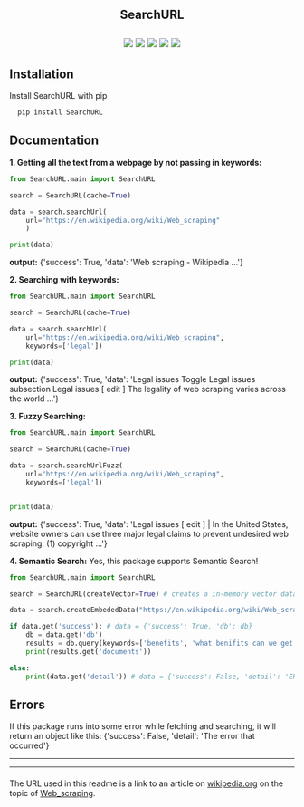 
<h2 align="center">
SearchURL
  <br/>
  <br/>
<img src="https://img.shields.io/pypi/dm/searchurl"/>
<img src="https://img.shields.io/pepy/dt/SearchURL"/>
<img src="https://img.shields.io/pypi/v/SearchURL"/>
<img src="https://img.shields.io/pypi/status/SearchURL"/>
<img src="https://img.shields.io/pypi/l/SearchURL"/>
</h2>

## Installation

Install SearchURL with pip

```bash
  pip install SearchURL
```
    
## Documentation

**1. Getting all the text from a webpage by not passing in keywords:**
```python
from SearchURL.main import SearchURL

search = SearchURL(cache=True)

data = search.searchUrl(
    url="https://en.wikipedia.org/wiki/Web_scraping"
    )

print(data)
```
**output:** {'success': True, 'data': 'Web scraping - Wikipedia ...'}

**2. Searching with keywords:**

```python
from SearchURL.main import SearchURL

search = SearchURL(cache=True)

data = search.searchUrl(
    url="https://en.wikipedia.org/wiki/Web_scraping",
    keywords=['legal'])

print(data)
```
**output:** {'success': True, 'data': 'Legal issues Toggle Legal issues subsection Legal issues [ edit ] The legality of web scraping varies across the world ...'}

**3. Fuzzy Searching:**

```python
from SearchURL.main import SearchURL

search = SearchURL(cache=True)

data = search.searchUrlFuzz(
    url="https://en.wikipedia.org/wiki/Web_scraping",
    keywords=['legal'])


print(data)
```
**output:** {'success': True, 'data': 'Legal issues [ edit ] | In the United States, website owners can use three major  legal claims  to prevent undesired web scraping: (1) copyright ...'}


**4. Semantic Search:**
Yes, this package supports Semantic Search! 

```python
from SearchURL.main import SearchURL

search = SearchURL(createVector=True) # creates a in-memory vector database using chromadb

data = search.createEmbededData("https://en.wikipedia.org/wiki/Web_scraping") # loads and embeds all the data from the webpage.

if data.get('success'): # data = {'success': True, 'db': db}
    db = data.get('db') 
    results = db.query(keywords=['benefits', 'what benifits can we get from web scraping'], limit=10)
    print(results.get('documents'))

else:
    print(data.get('detail')) # data = {'success': False, 'detail': 'ERROR'}
```

## Errors
If this package runs into some error while fetching and searching, it will return an object like this: 
{'success': False, 'detail': 'The error that occurred'}

***
***

####
The URL used in this readme is a link to an article on [wikipedia.org](https://wikipedia.org) on the topic of [Web_scraping](https://en.wikipedia.org/wiki/Web_scraping).

